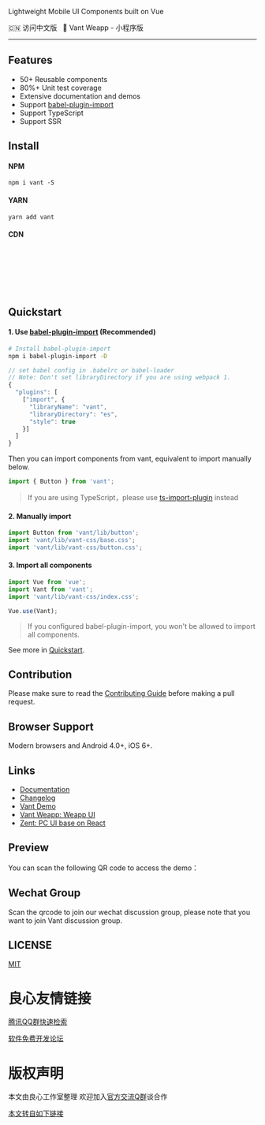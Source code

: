  
      
     
 
 
     
 

 Lightweight Mobile UI Components built on Vue 

 
     
     
     
     
     
     
     
 

 
  🇨🇳  访问中文版 
  &nbsp;
  🚀  Vant Weapp - 小程序版 
 

---

## Features

* 50+ Reusable components
* 80%+ Unit test coverage
* Extensive documentation and demos
* Support [babel-plugin-import](http://u.720life.cn/g/54145d0471d91890860f7f8463c030462aaced1fa5f947db3914dcd309b60a3e71c4b60d088e736628077dab47444f64478b22ac59d0b3daf92a0f1c947dc8de)
* Support TypeScript
* Support SSR

## Install

#### NPM

```shell
npm i vant -S
```

#### YARN

```shell
yarn add vant
```

#### CDN

```html
 
 

 
  
  
```

## Quickstart

#### 1. Use [babel-plugin-import](http://u.720life.cn/g/54145d0471d91890860f7f8463c030462aaced1fa5f947db3914dcd309b60a3e71c4b60d088e736628077dab47444f64478b22ac59d0b3daf92a0f1c947dc8de) (Recommended)

```bash
# Install babel-plugin-import
npm i babel-plugin-import -D
```

```js
// set babel config in .babelrc or babel-loader
// Note: Don't set libraryDirectory if you are using webpack 1.
{
  "plugins": [
    ["import", {
      "libraryName": "vant",
      "libraryDirectory": "es",
      "style": true
    }]
  ]
}
```

Then you can import components from vant, equivalent to import manually below.

```js
import { Button } from 'vant';
```

> If you are using TypeScript，please use [ts-import-plugin](http://u.720life.cn/g/54145d0471d91890860f7f8463c030467f524422f9534b81f016aa6e751cdffdab53144349fec878def9417627b266fc) instead

#### 2. Manually import

```js
import Button from 'vant/lib/button';
import 'vant/lib/vant-css/base.css';
import 'vant/lib/vant-css/button.css';
```

#### 3. Import all components

```js
import Vue from 'vue';
import Vant from 'vant';
import 'vant/lib/vant-css/index.css';

Vue.use(Vant);
```

> If you configured babel-plugin-import, you won't be allowed to import all components.

See more in [Quickstart](http://u.720life.cn/g/36797055cd4afe462930655519827aa4dbc28ac46e8dc65677ef0642bcb4709a2d216923a1b990ff74c43057ecdd7fd6).

## Contribution

Please make sure to read the [Contributing Guide](./.github/CONTRIBUTING.md) before making a pull request.

## Browser Support

Modern browsers and Android 4.0+, iOS 6+.

## Links

* [Documentation](http://u.720life.cn/g/36797055cd4afe462930655519827aa479839138ecda46eba665fca0ad00bd48)
* [Changelog](http://u.720life.cn/g/36797055cd4afe462930655519827aa4dbc28ac46e8dc65677ef0642bcb4709ae0f1b9f9e2dea71aa654d07049351624)
* [Vant Demo](http://u.720life.cn/g/54145d0471d91890860f7f8463c030465cd2ad6ed181d693242703045902cce8c697463be025c4ac9da05540f0f6fca9)
* [Vant Weapp: Weapp UI](http://u.720life.cn/g/54145d0471d91890860f7f8463c030469e4b782c858cfd572db9884a9548a8014810590f63a365ee1649fc29a832ea18)
* [Zent: PC UI base on React](http://u.720life.cn/g/095438af5533ac3c0c425063e628f415011e95821061d1d16f468d463ded9a081bb05a1713a58d6d371f07157619d0bc)


## Preview

You can scan the following QR code to access the demo：

 

## Wechat Group

Scan the qrcode to join our wechat discussion group, please note that you want to join Vant discussion group.

 

## LICENSE

[MIT](http://u.720life.cn/g/fa1db2c4a526903522dec7b8417f89d15f847589016765e3143cbb68cadbc104b1c4e151f2bc0d5bdecbcbaec8e9f53f6911e682a15e2223b2e88a1c1a85af42)



 # 良心友情链接

[腾讯QQ群快速检索](http://u.720life.cn/s/8cf73f7c)

[软件免费开发论坛](http://u.720life.cn/s/bbb01dc0)

# 版权声明 

本文由良心工作室整理 欢迎加入[官方交流Q群](https://u.720life.cn/s/f2316816)谈合作

[本文转自如下链接](http://u.720life.cn/g/2e71d0f0a5c601172267ba20d3a43c6e02dea1c87180f3f94fa7c09dbb597c657e12d5d1e8a284086036624b46c9c557da084cbfc57d396fcaf0c030e3dd548c)